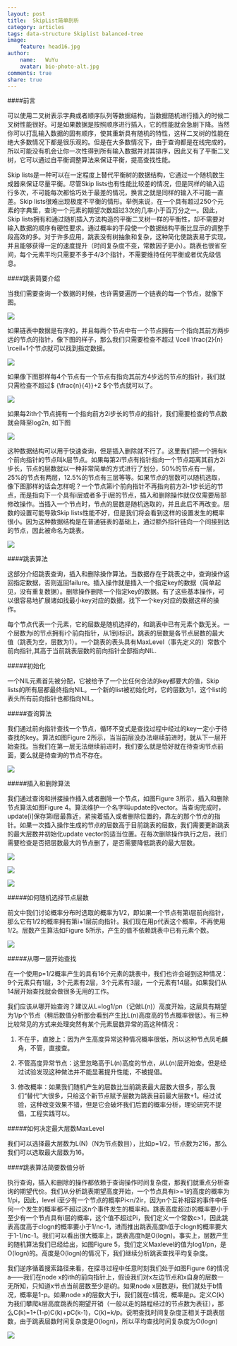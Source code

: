 ```yaml
---
layout: post
title:  SkipList简单剖析
category: articles
tags: data-structure Skiplist balanced-tree
image:
    feature: head16.jpg
author:
    name:   WuYu
    avatar: bio-photo-alt.jpg
comments: true
share: true
---
```


####前言

可以使用二叉树表示字典或者顺序队列等数据结构，当数据随机进行插入的时候二叉树性能很好。可是如果数据是按照顺序进行插入，它的性能就会急剧下降。当然你可以打乱输入数据的固有顺序，使其重新具有随机的特性，这样二叉树的性能在绝大多数情况下都是很乐观的。但是在大多数情况下，由于查询都是在线完成的，所以可能没有机会让你一次性得到所有输入数据并对其排序，因此又有了平衡二叉树，它可以通过自平衡调整算法来保证平衡，提高查找性能。

Skip lists是一种可以在一定程度上替代平衡树的数据结构，它通过一个随机数生成器来保证尽量平衡。尽管Skip lists也有性能比较差的情况，但是同样的输入运行多次，不可能每次都恰巧处于最差的情况，换言之就是同样的输入不可能一直差。Skip lists很难出现极度不平衡的情形。举例来说，在一个具有超过250个元素的字典里，查询一个元素的期望次数超过3次的几率小于百万分之一。因此，Skip lists拥有和通过随机插入方法构造的平衡二叉树一样的平衡性，却不需要对输入数据的顺序有硬性要求。通过概率的手段使一个数据结构平衡比显示的调整手段高效的多。对于许多应用，跳表没有树抽象和复杂，这种简化使跳表易于实现，并且能够获得一定的速度提升（时间复杂度不变，常数因子更小）。跳表也很省空间，每个元素平均只需要不多于4/3个指针，不需要维持任何平衡或者优先级信息。

####跳表简要介绍

当我们需要查询一个数据的时候，也许需要遍历一个链表的每一个节点，就像下图。

![](/images/skiplist1.png)

如果链表中数据是有序的，并且每两个节点中有一个节点拥有一个指向其前方两步远的节点的指针，像下图的样子，那么我们只需要检查不超过 \lceil \frac{2}{n} \rceil+1个节点就可以找到指定数据。

![](/images/skiplist2.png)

如果像下图那样每4个节点有一个节点有指向其前方4步远的节点的指针，我们就只需检查不超过$ {\frac{n}{4}}+2 $个节点就可以了。

![](/images/skiplist3.png)

如果每2ith个节点拥有一个指向前方2i步长的节点的指针，我们需要检查的节点数就会降至log2n, 如下图

![](/images/skiplist4.png)

这种数据结构可以用于快速查询，但是插入删除就不行了。这里我们把一个拥有k个前向指针的节点叫k层节点。如果每第2i节点有指针指向一个节点距离其前方2i步长，节点的层数就以一种非常简单的方式进行了划分，50%的节点有一层，25%的节点有两层，12.5%的节点有三层等等。如果节点的层数可以随机选取，像下图那样的话会怎样呢？一个节点第i个前向指针不再指向前方2i-1步长远的节点，而是指向下一个具有i层或者多于i层的节点，插入和删除操作就仅仅需要局部修改操作。当插入一个节点时，节点的层数是随机选取的，并且此后不再改变。层数的设置可能导致Skip lists性能不好，但是我们将会看到这样的设置发生的概率很小。因为这种数据结构是在普通链表的基础上，通过额外指针链向一个间接到达的节点，因此被命名为跳表。

![](/images/skiplist5.png)

####跳表算法

这部分介绍跳表查询，插入和删除操作算法。当数据存在于跳表之中，查询操作返回指定数据，否则返回failure。插入操作就是插入一个指定key的数据（简单起见，没有重复数据）。删除操作删除一个指定key的数据。有了这些基本操作，可以很容易地扩展诸如找最小key对应的数据，找下一个key对应的数据这样的操作。

每个节点代表一个元素，它的层数是随机选择的，和跳表中已有元素个数无关。一个层数为i的节点拥有i个前向指针，从1到i标识。跳表的层数是各节点层数的最大值（跳表为空，层数为1）。一个跳表的表头具有MaxLevel（事先定义的）常数个前向指针,其高于当前跳表层数的前向指针全部指向NIL.

#####初始化

一个NIL元素首先被分配，它被给予了一个比任何合法的key都要大的值，Skip lists的所有层都最终指向NIL。一个新的list被初始化时，它的层数为1，这个list的表头所有前向指针也都指向NIL。

#####查询算法

我们通过前向指针查找一个节点，循环不变式是查找过程中经过的key一定小于待查找的key。算法如图Figure 2所示，当当前层没办法继续前进时，就从下一层开始查找。当我们在第一层无法继续前进时，我们要么就是恰好就在待查询节点前面，要么就是待查询的节点不存在。

![](/images/skiplist6.png)

#####插入和删除算法

我们通过查询和拼接操作插入或者删除一个节点，如图Figure 3所示，插入和删除节点算法如图Figure 4。算法维护一个名字叫update的vector。当查询完成时，update[i]保存第i层最靠近，紧挨着插入或者删除位置的，靠左的那个节点的指针。如果一次插入操作生成的节点的层数高于目前跳表的层数，我们需要更新跳表的最大层数并初始化update vector的适当位置。在每次删除操作执行之后，我们需要检查是否把层数最大的节点删了，是否需要降低跳表的最大层数。

![](/images/skiplist7.png)

![](/images/skiplist21.png)

![](/images/skiplist22.png)

#####如何随机选择节点层数

前文中我们讨论概率分布时选取的概率为1/2，即如果一个节点有第i层前向指针，那么它有1/2的概率拥有第i+1层前向指针。我们现在用p代表这个概率，不再使用1/2。层数产生算法如Figure 5所示，产生的值不依赖跳表中已有元素个数。

![](/images/skiplist9.png)

#####从哪一层开始查找

在一个使用p=1/2概率产生的具有16个元素的跳表中，我们也许会碰到这种情况：9个元素只有1层，3个元素有2层，3个元素有3层，一个元素有14层。如果我们从14层开始查找就会做很多无用的工作。

我们应该从哪开始查询？建议从L=log1/pn（记做L(n)）高度开始，这层具有期望为1/p个节点（稍后数值分析那会看到产生比L(n)高度高的节点概率很低）。有三种比较常见的方式来处理突然有某个元素层数异常的高这种情况：

1. 不在乎，直接上：因为产生高度异常这种情况概率很低，所以这种节点凤毛麟角，不管，直接查。

2. 不管高度异常节点：这里忽略高于L(n)高度的节点，从L(n)层开始查。但是经过试验发现这种做法并不能显著提升性能，不被提倡。

3. 修改概率：如果我们随机产生的层数比当前跳表最大层数大很多，那么我们“替代”大很多，只给这个新节点赋予层数为跳表目前最大层数+1。经过试验，这种改变效果不错，但是它会破坏我们后面的概率分析，理论研究不提倡，工程实践可以。

#####如何决定最大层数MaxLevel

我们可以选择最大层数为L(N)（N为节点数目），比如p=1/2，节点数为216，那么我们可以选取最大层数为16。

####跳表算法简要数值分析

执行查询，插入和删除的操作都依赖于查询操作时间复杂度，那我们就重点分析查询的期望代价。我们从分析跳表期望高度开始，一个节点具有i>=1的高度的概率为1/pi，因此，level i至少有一个节点的概率Pi<n/2ir，因为n个互补相容的事件中任何一个发生的概率都不超过这n个事件发生的概率和。跳表高度超过i的概率要小于至少有一个节点具有i层的概率，这个值不超过Pi，我们定义一个常数c>1，因此跳表高度高于clogn的概率要小于1/nc-1，进而推出跳表高度h低于clogn的概率要大于1-1/nc-1。我们可以看出很大概率上，跳表高度h是O(logn)。事实上，层数产生的随机算法我们已经给出，如图Figure 5，我们定义Maxlevel的值为log1/pn，是O(logn)的。高度是O(logn)的情况下，我们继续分析跳表查找平均复杂度。

我们逆序循着搜索路径来看，在探寻过程中任意时刻我们处于如图Figure 6的情况a——我们在node x的ith的前向指针上，假设我们对x左边节点和x自身的层数一无所知，只知道x节点当前层数至少是i的。如果node x层数是i，我们就处于b情况，概率是1-p。如果node x的层数大于i，我们就在c情况，概率是p。定义C(k)为我们攀爬k层高度跳表的期望开销（一般以走的路程经过的节点数为表征），那么C(k)=1+(1-p)C(k)+pC(k-1)，C(k)=k/p。说明查找时间复杂度正相关于跳表层数，由于跳表层数时间复杂度是O(logn)，所以平均查找时间复杂度为O(logn)

![](/images/skiplist10.png)
